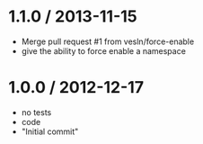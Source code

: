 
1.1.0 / 2013-11-15 
==================

 * Merge pull request #1 from vesln/force-enable
 * give the ability to force enable a namespace

1.0.0 / 2012-12-17 
==================

  * no tests
  * code
  * "Initial commit"
